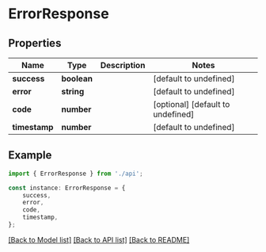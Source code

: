 # ErrorResponse


## Properties

Name | Type | Description | Notes
------------ | ------------- | ------------- | -------------
**success** | **boolean** |  | [default to undefined]
**error** | **string** |  | [default to undefined]
**code** | **number** |  | [optional] [default to undefined]
**timestamp** | **number** |  | [default to undefined]

## Example

```typescript
import { ErrorResponse } from './api';

const instance: ErrorResponse = {
    success,
    error,
    code,
    timestamp,
};
```

[[Back to Model list]](../README.md#documentation-for-models) [[Back to API list]](../README.md#documentation-for-api-endpoints) [[Back to README]](../README.md)

